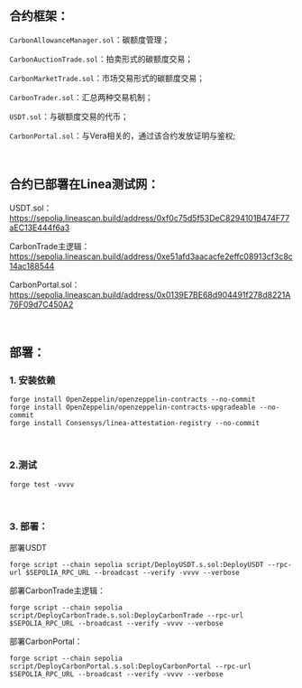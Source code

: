 

## 合约框架：

`CarbonAllowanceManager.sol`：碳额度管理；

`CarbonAuctionTrade.sol`：拍卖形式的碳额度交易；

`CarbonMarketTrade.sol`：市场交易形式的碳额度交易；

`CarbonTrader.sol`：汇总两种交易机制；

`USDT.sol`：与碳额度交易的代币；

`CarbonPortal.sol`：与Vera相关的，通过该合约发放证明与鉴权;

<br>

## 合约已部署在Linea测试网：

USDT.sol：https://sepolia.lineascan.build/address/0xf0c75d5f53DeC8294101B474F77aEC13E444f6a3
<br> 

CarbonTrade主逻辑：https://sepolia.lineascan.build/address/0xe51afd3aacacfe2effc08913cf3c8c14ac188544
<br>

CarbonPortal.sol：https://sepolia.lineascan.build/address/0x0139E7BE68d904491f278d8221A76F09d7C450A2

<br>



## 部署：

### 1. 安装依赖

```
forge install OpenZeppelin/openzeppelin-contracts --no-commit
forge install OpenZeppelin/openzeppelin-contracts-upgradeable --no-commit
forge install Consensys/linea-attestation-registry --no-commit
```

<br>

### 2.测试

```
forge test -vvvv
```

<br>


### 3. 部署：

部署USDT

```
forge script --chain sepolia script/DeployUSDT.s.sol:DeployUSDT --rpc-url $SEPOLIA_RPC_URL --broadcast --verify -vvvv --verbose
```

部署CarbonTrade主逻辑：

```
forge script --chain sepolia script/DeployCarbonTrade.s.sol:DeployCarbonTrade --rpc-url $SEPOLIA_RPC_URL --broadcast --verify -vvvv --verbose
```

部署CarbonPortal：

```
forge script --chain sepolia script/DeployCarbonPortal.s.sol:DeployCarbonPortal --rpc-url $SEPOLIA_RPC_URL --broadcast --verify -vvvv --verbose
```

